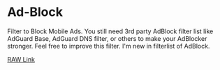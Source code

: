 # Ad-Block
Filter to Block Mobile Ads. You still need 3rd party AdBlock filter list like AdGuard Base, AdGuard DNS filter, or others to make your AdBlocker stronger. Feel free to improve this filter. I'm new in filterlist of AdBlock.

[RAW Link](https://raw.githubusercontent.com/What-Zit-Tooya/Ad-Block/main/Ad-Block.txt)
